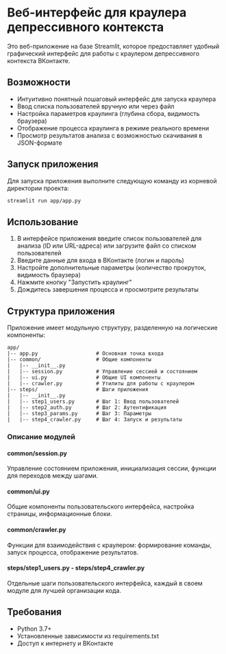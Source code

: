 # Веб-интерфейс для краулера депрессивного контекста

Это веб-приложение на базе Streamlit, которое предоставляет удобный графический интерфейс для работы с краулером депрессивного контекста ВКонтакте.

## Возможности

- Интуитивно понятный пошаговый интерфейс для запуска краулера
- Ввод списка пользователей вручную или через файл
- Настройка параметров краулинга (глубина сбора, видимость браузера)
- Отображение процесса краулинга в режиме реального времени
- Просмотр результатов анализа с возможностью скачивания в JSON-формате

## Запуск приложения

Для запуска приложения выполните следующую команду из корневой директории проекта:

```bash
streamlit run app/app.py
```

## Использование

1. В интерфейсе приложения введите список пользователей для анализа (ID или URL-адреса) или загрузите файл со списком пользователей
2. Введите данные для входа в ВКонтакте (логин и пароль)
3. Настройте дополнительные параметры (количество прокруток, видимость браузера)
4. Нажмите кнопку "Запустить краулинг"
5. Дождитесь завершения процесса и просмотрите результаты

## Структура приложения

Приложение имеет модульную структуру, разделенную на логические компоненты:

```
app/
|-- app.py                   # Основная точка входа
|-- common/                  # Общие компоненты
|   |-- __init__.py
|   |-- session.py           # Управление сессией и состоянием
|   |-- ui.py                # Общие UI компоненты
|   |-- crawler.py           # Утилиты для работы с краулером
|-- steps/                   # Шаги приложения
|   |-- __init__.py
|   |-- step1_users.py       # Шаг 1: Ввод пользователей
|   |-- step2_auth.py        # Шаг 2: Аутентификация
|   |-- step3_params.py      # Шаг 3: Параметры
|   |-- step4_crawler.py     # Шаг 4: Запуск и результаты
```

### Описание модулей

#### common/session.py
Управление состоянием приложения, инициализация сессии, функции для переходов между шагами.

#### common/ui.py
Общие компоненты пользовательского интерфейса, настройка страницы, информационные блоки.

#### common/crawler.py
Функции для взаимодействия с краулером: формирование команды, запуск процесса, отображение результатов.

#### steps/step1_users.py - steps/step4_crawler.py
Отдельные шаги пользовательского интерфейса, каждый в своем модуле для лучшей организации кода.

## Требования

- Python 3.7+
- Установленные зависимости из requirements.txt
- Доступ к интернету и ВКонтакте 